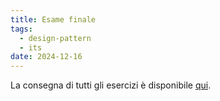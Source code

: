 ```yaml
---
title: Esame finale
tags:
  - design-pattern
  - its
date: 2024-12-16
---
```


La consegna di tutti gli esercizi è disponibile [qui](https://its.ebattistella.com/lezioni/design-pattern/lezioni/08-esame.html).
